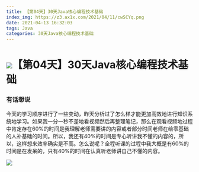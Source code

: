 ```yaml
---
title: 【第04天】30天Java核心编程技术基础
index_img: https://z3.ax1x.com/2021/04/11/cwSCYq.png
date: 2021-04-13 16:32:03
tags: Java
categories: 30天Java核心编程技术基础
---
```


# ![](https://NothingLin.coding.net/p/picture/d/picture/git/raw/master/2020/12/29/20201229203912.png)【第04天】30天Java核心编程技术基础

### 有话想说

今天的学习顺序进行了一些变动，昨天分析过了怎么样才能更加高效地进行知识系统地学习。如果我一分一秒不差地看视频然后再整理笔记，那么在观看视频地过程中肯定存在60%的时间是我理解老师需要讲的内容或者部分时间老师在给零基础的人补基础的时间。所以，我还有40%的时间是专心听讲我不懂的内容的，所以，这样想来效率确实是不高。怎么说呢？全程听课的过程中我大概是有60%的时间是在发呆的，只有40%的时间在认真听老师讲自己不懂的内容。























![](https://NothingLin.coding.net/p/picture/d/picture/git/raw/master/2020/12/31/20201231121340.png)
